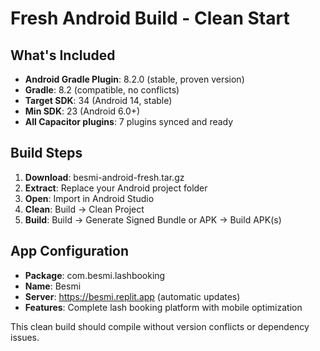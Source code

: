 # Fresh Android Build - Clean Start

## What's Included
- **Android Gradle Plugin**: 8.2.0 (stable, proven version)
- **Gradle**: 8.2 (compatible, no conflicts)
- **Target SDK**: 34 (Android 14, stable)
- **Min SDK**: 23 (Android 6.0+)
- **All Capacitor plugins**: 7 plugins synced and ready

## Build Steps
1. **Download**: besmi-android-fresh.tar.gz
2. **Extract**: Replace your Android project folder
3. **Open**: Import in Android Studio
4. **Clean**: Build → Clean Project
5. **Build**: Build → Generate Signed Bundle or APK → Build APK(s)

## App Configuration
- **Package**: com.besmi.lashbooking
- **Name**: Besmi
- **Server**: https://besmi.replit.app (automatic updates)
- **Features**: Complete lash booking platform with mobile optimization

This clean build should compile without version conflicts or dependency issues.